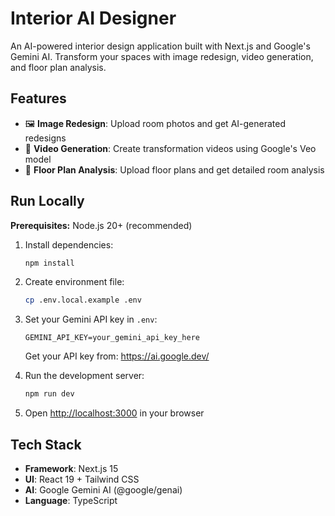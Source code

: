 
# Interior AI Designer

An AI-powered interior design application built with Next.js and Google's Gemini AI. Transform your spaces with image redesign, video generation, and floor plan analysis.

## Features

- 🖼️ **Image Redesign**: Upload room photos and get AI-generated redesigns
- 🎥 **Video Generation**: Create transformation videos using Google's Veo model
- 📐 **Floor Plan Analysis**: Upload floor plans and get detailed room analysis

## Run Locally

**Prerequisites:** Node.js 20+ (recommended)

1. Install dependencies:
   ```bash
   npm install
   ```

2. Create environment file:
   ```bash
   cp .env.local.example .env
   ```

3. Set your Gemini API key in `.env`:
   ```
   GEMINI_API_KEY=your_gemini_api_key_here
   ```
   Get your API key from: https://ai.google.dev/

4. Run the development server:
   ```bash
   npm run dev
   ```

5. Open [http://localhost:3000](http://localhost:3000) in your browser

## Tech Stack

- **Framework**: Next.js 15
- **UI**: React 19 + Tailwind CSS
- **AI**: Google Gemini AI (@google/genai)
- **Language**: TypeScript
